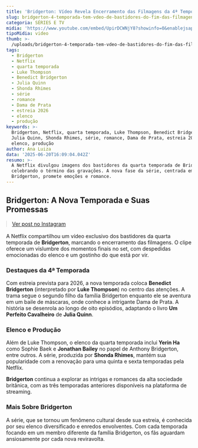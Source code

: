 ```yaml
---
title: 'Bridgerton: Vídeo Revela Encerramento das Filmagens da 4ª Temporada'
slug: bridgerton-4-temporada-tem-vdeo-de-bastidores-do-fim-das-filmagens
categoria: SÉRIES E TV
midia: 'https://www.youtube.com/embed/UpirDCWNjY8?showinfo=0&enablejsapi=1'
tipoMidia: video
thumb: >-
  /uploads/bridgerton-4-temporada-tem-vdeo-de-bastidores-do-fim-das-filmagens-thumb.png
tags:
  - Bridgerton
  - Netflix
  - quarta temporada
  - Luke Thompson
  - Benedict Bridgerton
  - Julia Quinn
  - Shonda Rhimes
  - série
  - romance
  - Dama de Prata
  - estreia 2026
  - elenco
  - produção
keywords: >-
  Bridgerton, Netflix, quarta temporada, Luke Thompson, Benedict Bridgerton,
  Julia Quinn, Shonda Rhimes, série, romance, Dama de Prata, estreia 2026,
  elenco, produção
author: Ana Luiza
data: '2025-06-20T16:09:04.042Z'
resumo: >-
  A Netflix divulgou imagens dos bastidores da quarta temporada de Bridgerton,
  celebrando o término das gravações. A nova fase da série, centrada em Benedict
  Bridgerton, promete emoções e romance.
---
```


## Bridgerton: A Nova Temporada e Suas Promessas

<blockquote class="instagram-media" data-instgrm-permalink="https://www.instagram.com/reel/DLGTmkRyMDR/" data-instgrm-version="14" style="width:100%; max-width:540px; margin:1rem auto;"><a href="https://www.instagram.com/reel/DLGTmkRyMDR/">Ver post no Instagram</a></blockquote>

A Netflix compartilhou um vídeo exclusivo dos bastidores da quarta temporada de **Bridgerton**, marcando o encerramento das filmagens. O clipe oferece um vislumbre dos momentos finais no set, com despedidas emocionadas do elenco e um gostinho do que está por vir.

### Destaques da 4ª Temporada

Com estreia prevista para 2026, a nova temporada coloca **Benedict Bridgerton** (interpretado por **Luke Thompson**) no centro das atenções. A trama segue o segundo filho da família Bridgerton enquanto ele se aventura em um baile de máscaras, onde conhece a intrigante Dama de Prata. A história se desenrola ao longo de oito episódios, adaptando o livro **Um Perfeito Cavalheiro** de **Julia Quinn**.

### Elenco e Produção

Além de Luke Thompson, o elenco da quarta temporada inclui **Yerin Ha** como Sophie Baek e **Jonathan Bailey** no papel de Anthony Bridgerton, entre outros. A série, produzida por **Shonda Rhimes**, mantém sua popularidade com a renovação para uma quinta e sexta temporadas pela Netflix.

**Bridgerton** continua a explorar as intrigas e romances da alta sociedade britânica, com as três temporadas anteriores disponíveis na plataforma de streaming.

### Mais Sobre Bridgerton

A série, que se tornou um fenômeno cultural desde sua estreia, é conhecida por seu elenco diversificado e enredos envolventes. Com cada temporada focando em um membro diferente da família Bridgerton, os fãs aguardam ansiosamente por cada nova reviravolta.

